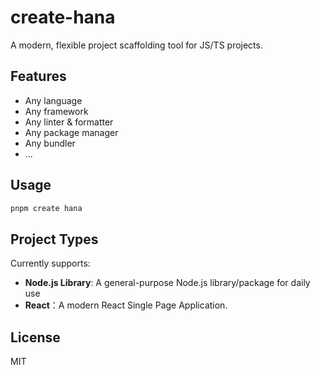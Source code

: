 # create-hana

A modern, flexible project scaffolding tool for JS/TS projects.

## Features

- Any language
- Any framework
- Any linter & formatter
- Any package manager
- Any bundler
- ...

## Usage

```bash
pnpm create hana
```

## Project Types

Currently supports:

- **Node.js Library**: A general-purpose Node.js library/package for daily use
- **React**：A modern React Single Page Application.

## License

MIT
